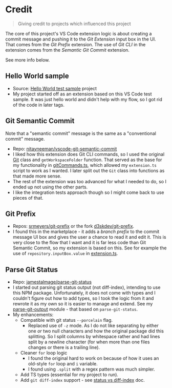 # Credit
> Giving credit to projects which influenced this project


The core of this project's VS Code extension logic is about creating a commit message and pushing it to the _Git Extension_ input box in the UI. That comes from the _Git Prefix_ extension. The use of _Git CLI_ in the extension comes from the _Semantic Git Commit_ extension.

See more info below.


## Hello World sample

- Source: [Hello World test sample](https://github.com/microsoft/vscode-extension-samples/tree/master/helloworld-test-sample) project
- My project started off as an extension based on this VS Code test sample. It was just hello world and didn't help with my flow, so I got rid of the code in later tags.


## Git Semantic Commit

Note that a "semantic commit" message is the same as a "conventional commit" message.

- Repo: [nitayneeman/vscode-git-semantic-commit](https://github.com/nitayneeman/vscode-git-semantic-commit)
- I liked how this extension does Git CLI commands, so I used the original [Git](https://github.com/nitayneeman/vscode-git-semantic-commit/blob/master/src/git.ts) class and `getWorkspaceFolder` function. That served as the base for my functionality in [gitCommands.ts](/src/gitCommands.ts), which allowed my `extension.ts` script to work as I wanted. I later split out the `Git` class into functions as that made more sense.
- The rest of the extension was too advanced for what I needed to do, so I ended up not using the other parts.
- I like the integration tests approach though so I might come back to use pieces of that.


## Git Prefix

- Repos: [srmeyers/git-prefix](https://github.com/srmeyers/git-prefix) or the fork [d3skdev/git-prefix](https://github.com/d3skdev/git-prefix).
- I found this in the marketplace - it adds a _branch prefix_ to the commit message UI box and gives the user a chance to read it and edit it. This is very close to the flow that I want and it is far less code than Git Semantic Commit, so my extension is based on this. See for example the use of `repository.inputBox.value` in [extension.ts](/src/extension.ts).


## Parse Git Status

- Repo: [jamestalmage/parse-git-status](https://github.com/jamestalmage/parse-git-status)
- I started out parsing git status output (not diff-index), intending to use this NPM package. Unfortunately, it does not come with types and I couldn't figure out how to add types, so I took the logic from it and rewrote it as my own so it is easier to manage and extend. See my [parse-git-output](/src/generate/parse-git-output) module - that based on `parse-git-status`.
- My enhancements:
    - Compatible with git status `--porcelain` flag.
        - Replaced use of `-z` mode. As I do not like separating by either one _or_ two null characters and how the original package did this splitting. So I split columns by whitespace rather and had lines split by a newline character (for when more than one files changes or there is a trailing line).
    - Cleaner `for` loop logic
        - I found the original hard to work on because of how it uses an old-style `for` loop and `i` variable.
        - I found using `.split` with a regex pattern was much simpler.
    - Add TS types (essential for my project to run).
    - Add `git diff-index` support - see [status vs diff-index](/docs/development/status-vs-diff-index.md) doc.
